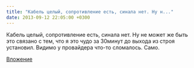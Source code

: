 ```yaml
---
title: "Кабель целый, сопротивление есть, синала нет. Ну н..."
date: 2013-09-12 22:05:00 +0300
---
```


Кабель целый, сопротивление есть, синала нет. Ну не может же быть это связано с тем, что я это чудо за 30минут до выхода из строя установил. Видимо у провайдера что-то сломалось. Само.

[Вложение](/assets/vk_photos/1/5xi7yGgzOsg.jpg)
